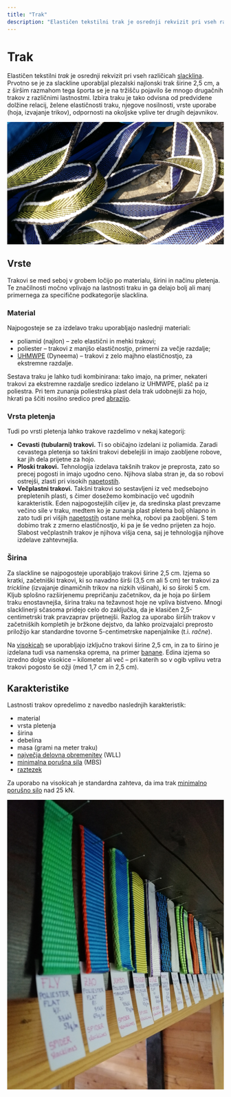 ```yaml
---
title: "Trak"
description: "Elastičen tekstilni trak je osrednji rekvizit pri vseh različicah slacklina."
---
```


# Trak

Elastičen tekstilni _trak_ je osrednji rekvizit pri vseh različicah [slacklina](slackline). Prvotno se je za slackline uporabljal plezalski najlonski trak širine 2,5 cm, a z širšim razmahom tega športa se je na tržišču pojavilo še mnogo drugačnih trakov z različnimi lastnostmi. Izbira traku je tako odvisna od predvidene dolžine relacij, želene elastičnosti traku, njegove nosilnosti, vrste uporabe (hoja, izvajanje trikov), odpornosti na okoljske vplive ter drugih dejavnikov.

![Najlonski trak širine 25 mm](images/trak.jpg)

## Vrste

Trakovi se med seboj v grobem ločijo po materialu, širini in načinu pletenja. Te značilnosti močno vplivajo na lastnosti traku in ga delajo bolj ali manj primernega za specifične podkategorije slacklina.

### Material

Najpogosteje se za izdelavo traku uporabljajo naslednji materiali:

- poliamid (najlon) – zelo elastični in mehki trakovi;
- poliester – trakovi z manjšo elastičnostjo, primerni za večje razdalje;
- [UHMWPE](https://en.wikipedia.org/wiki/UHMWPE) (Dyneema) – trakovi z zelo majhno elastičnostjo, za ekstremne razdalje.

Sestava traku je lahko tudi kombinirana: tako imajo, na primer, nekateri trakovi za ekstremne razdalje sredico izdelano iz UHMWPE, plašč pa iz poliestra. Pri tem zunanja poliestrska plast dela trak udobnejši za hojo, hkrati pa ščiti nosilno sredico pred [abrazijo](abrazija).

### Vrsta pletenja

Tudi po vrsti pletenja lahko trakove razdelimo v nekaj kategorij:

- **Cevasti (tubularni) trakovi.** Ti so običajno izdelani iz poliamida. Zaradi cevastega pletenja so takšni trakovi debelejši in imajo zaobljene robove, kar jih dela prijetne za hojo.
- **Ploski trakovi.** Tehnologija izdelava takšnih trakov je preprosta, zato so precej pogosti in imajo ugodno ceno. Njihova slaba stran je, da so robovi ostrejši, zlasti pri visokih [napetostih](napetost).
- **Večplastni trakovi.** Takšni trakovi so sestavljeni iz več medsebojno prepletenih plasti, s čimer dosežemo kombinacijo več ugodnih karakteristik. Eden najpogostejših ciljev je, da sredinska plast prevzame večino sile v traku, medtem ko je zunanja plast pletena bolj ohlapno in zato tudi pri višjih [napetostih](napetost) ostane mehka, robovi pa zaobljeni. S tem dobimo trak z zmerno elastičnostjo, ki pa je še vedno prijeten za hojo. Slabost večplastnih trakov je njihova višja cena, saj je tehnologija njihove izdelave zahtevnejša.

### Širina

Za slackline se najpogosteje uporabljajo trakovi širine 2,5 cm. Izjema so kratki, začetniški trakovi, ki so navadno širši (3,5 cm ali 5 cm) ter trakovi za _trickline_ (izvajanje dinamičnih trikov na nizkih višinah), ki so široki 5 cm. Kljub splošno razširjenemu prepričanju začetnikov, da je hoja po širšem traku enostavnejša, širina traku na težavnost hoje ne vpliva bistveno. Mnogi slacklinerji sčasoma pridejo celo do zaključka, da je klasičen 2,5-centimetrski trak pravzaprav prijetnejši. Razlog za uporabo širših trakov v začetniških kompletih je bržkone dejstvo, da lahko proizvajalci preprosto priložijo kar standardne tovorne 5-centimetrske napenjalnike (t.i. _račne_).

Na [visokicah](visokica) se uporabljajo izključno trakovi širine 2,5 cm, in za to širino je izdelana tudi vsa namenska oprema, na primer [banane](banana). Edina izjema so izredno dolge visokice – kilometer ali več – pri katerih so v ogib vplivu vetra trakovi pogosto še ožji (med 1,7 cm in 2,5 cm).

## Karakteristike

Lastnosti trakov opredelimo z navedbo naslednjih karakteristik:

- material
- vrsta pletenja
- širina
- debelina
- masa (grami na meter traku)
- [največja delovna obremenitev](najvecja-delovna-obremenitev) (WLL)
- [minimalna porušna sila](minimalna-porusna-sila) (MBS)
- [raztezek](raztezek)

Za uporabo na visokicah je standardna zahteva, da ima trak [minimalno porušno silo](minimalna-porusna-sila) nad 25 kN.

![Kosi različnih vrst trakov z njihovimi karakteristikami](images/vrste-trakov.jpg)
